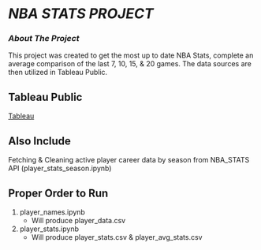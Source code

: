 # ***NBA STATS PROJECT***

### ***About The Project***

This project was created to get the most up to date NBA Stats, complete an average comparison of the last 7, 10, 15, & 20 games. The data sources are then utilized in Tableau Public.

## Tableau Public
[Tableau](https://public.tableau.com/app/profile/kenny.thorson)

## Also Include
Fetching & Cleaning active player career data by season from NBA_STATS API (player_stats_season.ipynb)


## Proper Order to Run

1. player_names.ipynb
    - Will produce player_data.csv
2. player_stats.ipynb
    - Will produce player_stats.csv & player_avg_stats.csv 